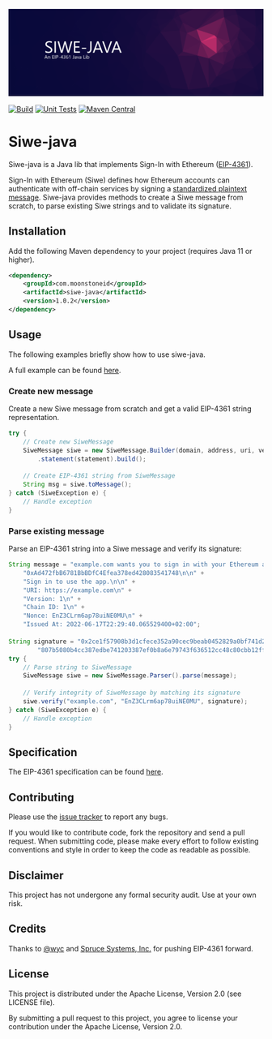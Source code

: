 ![siwe-java Logo](header.png "siwe-java Logo")

[![Build](https://github.com/moonstoneid/siwe-java/actions/workflows/build.yml/badge.svg)](https://github.com/moonstoneid/siwe-java/actions/workflows/build.yml)
[![Unit Tests](https://github.com/moonstoneid/siwe-java/actions/workflows/unit-tests.yml/badge.svg)](https://github.com/moonstoneid/siwe-java/actions/workflows/unit-tests.yml)
[![Maven Central](https://maven-badges.herokuapp.com/maven-central/com.moonstoneid/siwe-java/badge.svg?style=flat)](https://maven-badges.herokuapp.com/maven-central/com.moonstoneid/siwe-java?style=flat)
# Siwe-java

Siwe-java is a Java lib that implements Sign-In with Ethereum ([EIP-4361](https://eips.ethereum.org/EIPS/eip-4361)).

Sign-In with Ethereum (Siwe) defines how Ethereum accounts can authenticate with off-chain services by signing a
[standardized plaintext message](https://eips.ethereum.org/EIPS/eip-4361#example-message-to-be-signed).
Siwe-java provides methods to create a Siwe message from scratch, to parse existing Siwe strings and to validate its 
signature.

## Installation
Add the following Maven dependency to your project (requires Java 11 or higher).
```xml
<dependency>
    <groupId>com.moonstoneid</groupId>
    <artifactId>siwe-java</artifactId>
    <version>1.0.2</version>
</dependency>
```

## Usage
The following examples briefly show how to use siwe-java.

A full example can be found [here](example/src/main/java/com/moonstoneid/siwe/Example.java).

### Create new message
Create a new Siwe message from scratch and get a valid EIP-4361 string representation.
```java
try {
    // Create new SiweMessage
    SiweMessage siwe = new SiweMessage.Builder(domain, address, uri, version, chainId, nonce, issuedAt)
        .statement(statement).build();
    
    // Create EIP-4361 string from SiweMessage
    String msg = siwe.toMessage();     
} catch (SiweException e) {
    // Handle exception
}
 ```
### Parse existing message
Parse an EIP-4361 string into a Siwe message and verify its signature:
```java
String message = "example.com wants you to sign in with your Ethereum account:\n" +
    "0xAd472fbB6781BbBDfC4Efea378ed428083541748\n\n" +
    "Sign in to use the app.\n\n" +
    "URI: https://example.com\n" +
    "Version: 1\n" +
    "Chain ID: 1\n" +
    "Nonce: EnZ3CLrm6ap78uiNE0MU\n" +
    "Issued At: 2022-06-17T22:29:40.065529400+02:00";

String signature = "0x2ce1f57908b3d1cfece352a90cec9beab0452829a0bf741d26016d60676d63" +
        "807b5080b4cc387edbe741203387ef0b8a6e79743f636512cc48c80cbb12ffa8261b";
try {
    // Parse string to SiweMessage
    SiweMessage siwe = new SiweMessage.Parser().parse(message);

    // Verify integrity of SiweMessage by matching its signature
    siwe.verify("example.com", "EnZ3CLrm6ap78uiNE0MU", signature);
} catch (SiweException e) {
    // Handle exception
}
 ```

## Specification
The EIP-4361 specification can be found [here](https://eips.ethereum.org/EIPS/eip-4361).

## Contributing
Please use the [issue tracker](https://github.com/moonstoneid/siwe-java/issues) to report any bugs.

If you would like to contribute code, fork the repository and send a pull request. When submitting code, please make 
every effort to follow existing conventions and style in order to keep the code as readable as possible.

## Disclaimer 
This project has not undergone any formal security audit. Use at your own risk.

## Credits
Thanks to [@wyc](https://github.com/wyc) and [Spruce Systems, Inc.](https://github.com/spruceid) for pushing EIP-4361
forward.

## License
This project is distributed under the Apache License, Version 2.0 (see LICENSE file).

By submitting a pull request to this project, you agree to license your contribution under the Apache License, 
Version 2.0.